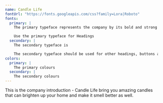 ```yaml
---
name: Candle Life
fontUrl: "https://fonts.googleapis.com/css?family=Lora|Roboto"
fonts:
  primary: |
    The primary typeface represents the company by its bold and strong lines. Keeps a clean but strong statement.

    Use the primary typeface for Headings
  secondary: |
    The secondary typeface is

    The secondary typeface should be used for other headings, buttons and body copy.
colors:
  primary: |
    The primary colours
  secondary: |
    The secondary colours
---
```


This is the company introduction - Candle Life bring you amazing candles that can brighten up your home and make it smell better as well.
